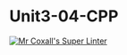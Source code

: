 # Unit3-04-CPP
[![Mr Coxall's Super Linter](https://github.com/ICS3U-Programming-JessahT/Unit3-04-CPP/workflows/Mr%20Coxall's%20Super%20Linter/badge.svg)](https://github.com/ICS3U-Programming-JessahT/Unit3-04-CPP/actions/)
